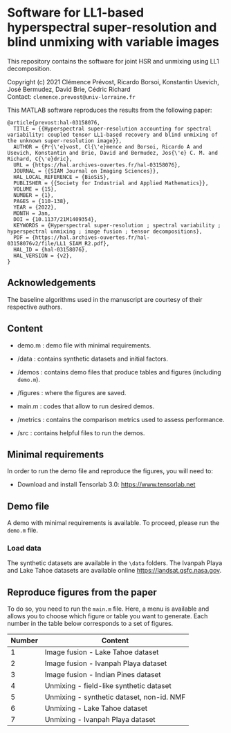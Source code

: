 # Software for LL1-based hyperspectral super-resolution and blind unmixing with variable images
This repository contains the software for joint HSR and unmixing using LL1 decomposition.

Copyright (c) 2021 Clémence Prévost, Ricardo Borsoi, Konstantin Usevich, José Bermudez, David Brie, Cédric Richard <br>
Contact: ```clemence.prevost@univ-lorraine.fr```

This MATLAB software reproduces the results from the following paper:

```
@article{prevost:hal-03158076,
  TITLE = {{Hyperspectral super-resolution accounting for spectral variability: coupled tensor LL1-based recovery and blind unmixing of the unknown super-resolution image}},
  AUTHOR = {Pr{\'e}vost, Cl{\'e}mence and Borsoi, Ricardo A and Usevich, Konstantin and Brie, David and Bermudez, Jos{\'e} C. M. and Richard, C{\'e}dric},
  URL = {https://hal.archives-ouvertes.fr/hal-03158076},
  JOURNAL = {{SIAM Journal on Imaging Sciences}},
  HAL_LOCAL_REFERENCE = {BioSiS},
  PUBLISHER = {{Society for Industrial and Applied Mathematics}},
  VOLUME = {15},
  NUMBER = {1},
  PAGES = {110-138},
  YEAR = {2022},
  MONTH = Jan,
  DOI = {10.1137/21M1409354},
  KEYWORDS = {Hyperspectral super-resolution ; spectral variability ; hyperspectral unmixing ; image fusion ; tensor decompositions},
  PDF = {https://hal.archives-ouvertes.fr/hal-03158076v2/file/LL1_SIAM_R2.pdf},
  HAL_ID = {hal-03158076},
  HAL_VERSION = {v2},
}
```

## Acknowledgements

The baseline algorithms used in the manuscript are courtesy of their respective authors.


## Content

 - demo.m : demo file with minimal requirements.
 
 - /data : contains synthetic datasets and initial factors.
 
 - /demos : contains demo files that produce tables and figures (including ```demo.m```).

 - /figures : where the figures are saved.

 - main.m : codes that allow to run desired demos.
 
 - /metrics : contains the comparison metrics used to assess performance.
 
 - /src : contains helpful files to run the demos.

## Minimal requirements

In order to run the demo file and reproduce the figures, you will need to:
- Download and install Tensorlab 3.0: https://www.tensorlab.net

## Demo file
 
 A demo with minimal requirements is available. To proceed, please run the ```demo.m``` file.
 
  ### Load data
  
  The synthetic datasets are available in the ```\data``` folders. 
  The Ivanpah Playa and Lake Tahoe datasets are available online https://landsat.gsfc.nasa.gov.
  
  ## Reproduce figures from the paper
  
  To do so, you need to run the ```main.m``` file. Here, a menu is available and allows you to choose which figure or table you want to generate. Each number in the table below corresponds to a set of figures.

| Number | Content                                        |
|--------|------------------------------------------------|
| 1      | Image fusion - Lake Tahoe dataset              |
| 2      | Image fusion - Ivanpah Playa dataset           |
| 3      | Image fusion - Indian Pines dataset            |
| 4      | Unmixing - field-like synthetic dataset        |
| 5      | Unmixing - synthetic dataset, non-id. NMF      |
| 6      | Unmixing - Lake Tahoe dataset                  |
| 7      | Unmixing - Ivanpah Playa dataset               |



